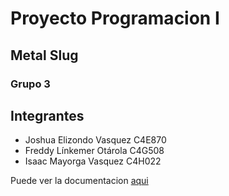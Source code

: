 # Proyecto Programacion I
## Metal Slug
### Grupo 3

## Integrantes
- Joshua Elizondo Vasquez C4E870
- Freddy Línkemer Otárola C4G508
- Isaac Mayorga Vasquez C4H022

Puede ver la documentacion [aqui](/doc/index.html)